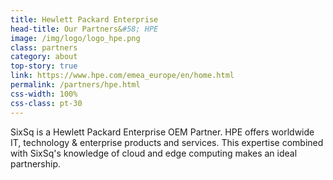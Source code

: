 ```yaml
---
title: Hewlett Packard Enterprise
head-title: Our Partners&#58; HPE
image: /img/logo/logo_hpe.png
class: partners
category: about
top-story: true
link: https://www.hpe.com/emea_europe/en/home.html
permalink: /partners/hpe.html
css-width: 100%
css-class: pt-30
---
```


SixSq is a Hewlett Packard Enterprise OEM Partner. HPE offers worldwide IT, technology & enterprise products and services. This expertise combined with SixSq's knowledge of cloud and edge computing makes an ideal partnership. 

 